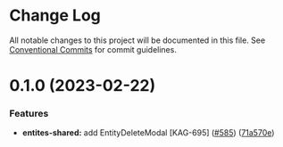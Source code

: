 # Change Log

All notable changes to this project will be documented in this file.
See [Conventional Commits](https://conventionalcommits.org) for commit guidelines.

# 0.1.0 (2023-02-22)


### Features

* **entites-shared:** add EntityDeleteModal [KAG-695] ([#585](https://github.com/Kong/shared-ui-components/issues/585)) ([71a570e](https://github.com/Kong/shared-ui-components/commit/71a570e8f777246b70950d867ea12caf4e443d4c))
